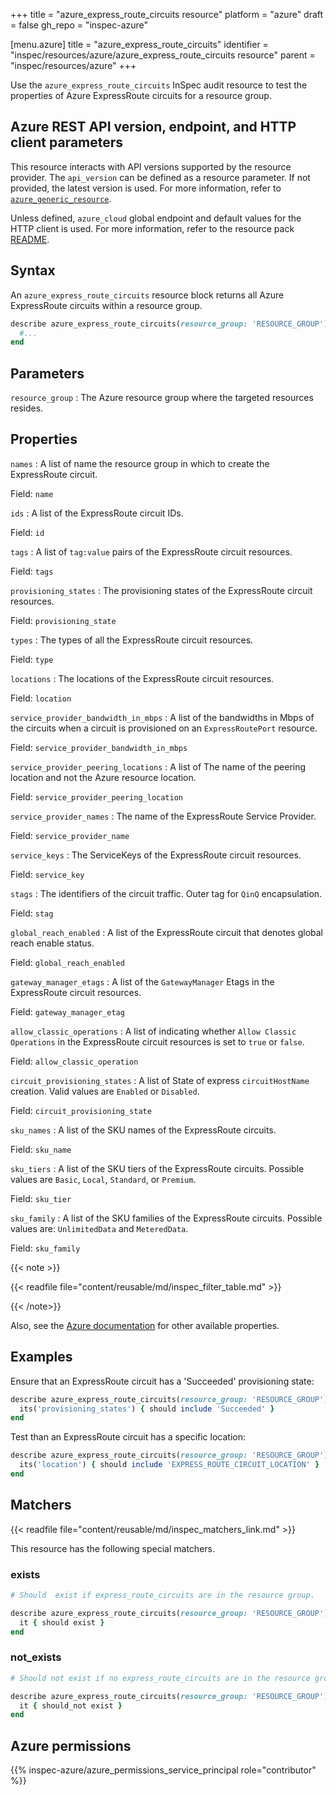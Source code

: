 +++
title = "azure_express_route_circuits resource"
platform = "azure"
draft = false
gh_repo = "inspec-azure"

[menu.azure]
title = "azure_express_route_circuits"
identifier = "inspec/resources/azure/azure_express_route_circuits resource"
parent = "inspec/resources/azure"
+++

Use the `azure_express_route_circuits` InSpec audit resource to test the properties of Azure ExpressRoute circuits for a resource group.

## Azure REST API version, endpoint, and HTTP client parameters

This resource interacts with API versions supported by the resource provider. The `api_version` can be defined as a resource parameter.
If not provided, the latest version is used. For more information, refer to [`azure_generic_resource`](azure_generic_resource.md).

Unless defined, `azure_cloud` global endpoint and default values for the HTTP client is used. For more information, refer to the resource pack [README](https://github.com/inspec/inspec-azure/blob/main/README.md).

## Syntax

An `azure_express_route_circuits` resource block returns all Azure ExpressRoute circuits within a resource group.

```ruby
describe azure_express_route_circuits(resource_group: 'RESOURCE_GROUP') do
  #...
end
```

## Parameters

`resource_group`
: The Azure resource group where the targeted resources resides.

## Properties

`names`
: A list of name the resource group in which to create the ExpressRoute circuit.

  Field: `name`

`ids`
: A list of the ExpressRoute circuit IDs.

  Field: `id`

`tags`
: A list of `tag:value` pairs of the ExpressRoute circuit resources.

  Field: `tags`

`provisioning_states`
: The provisioning states of the ExpressRoute circuit resources.

  Field: `provisioning_state`

`types`
: The types of all the ExpressRoute circuit resources.

  Field: `type`

`locations`
: The locations of the ExpressRoute circuit resources.

  Field: `location`

`service_provider_bandwidth_in_mbps`
: A list of the bandwidths in Mbps of the circuits when a circuit is provisioned on an `ExpressRoutePort` resource.

  Field: `service_provider_bandwidth_in_mbps`

`service_provider_peering_locations`
: A list of The name of the peering location and not the Azure resource location.

  Field: `service_provider_peering_location`

`service_provider_names`
: The name of the ExpressRoute Service Provider.

  Field: `service_provider_name`

`service_keys`
: The ServiceKeys of the ExpressRoute circuit resources.

  Field: `service_key`

`stags`
: The identifiers of the circuit traffic. Outer tag for `QinQ` encapsulation.

  Field: `stag`

`global_reach_enabled`
: A list of the ExpressRoute circuit that denotes global reach enable status.

  Field: `global_reach_enabled`

`gateway_manager_etags`
: A list of the `GatewayManager` Etags in the ExpressRoute circuit resources.

  Field: `gateway_manager_etag`

`allow_classic_operations`
: A list of indicating whether `Allow Classic Operations` in the ExpressRoute circuit resources is set to `true` or `false`.

  Field: `allow_classic_operation`

`circuit_provisioning_states`
: A list of State of express `circuitHostName` creation. Valid values are `Enabled` or `Disabled`.

  Field: `circuit_provisioning_state`

`sku_names`
: A list of the SKU names of the ExpressRoute circuits.

  Field: `sku_name`

`sku_tiers`
: A list of the SKU tiers of the ExpressRoute circuits. Possible values are `Basic`, `Local`, `Standard`, or `Premium`.

  Field: `sku_tier`

`sku_family`
: A list of the SKU families of the ExpressRoute circuits. Possible values are: `UnlimitedData` and `MeteredData`.

  Field: `sku_family`

{{< note >}}

{{< readfile file="content/reusable/md/inspec_filter_table.md" >}}

{{< /note>}}

Also, see the [Azure documentation](https://docs.microsoft.com/en-us/rest/api/expressroute/express-route-circuits/list?tabs=HTTP) for other available properties.

## Examples

Ensure that an ExpressRoute circuit has a 'Succeeded' provisioning state:

```ruby
describe azure_express_route_circuits(resource_group: 'RESOURCE_GROUP') do
  its('provisioning_states') { should include 'Succeeded' }
end
```

Test than an ExpressRoute circuit has a specific location:

```ruby
describe azure_express_route_circuits(resource_group: 'RESOURCE_GROUP') do
  its('location') { should include 'EXPRESS_ROUTE_CIRCUIT_LOCATION' }
end
```

## Matchers

{{< readfile file="content/reusable/md/inspec_matchers_link.md" >}}

This resource has the following special matchers.

### exists

```ruby
# Should  exist if express_route_circuits are in the resource group.

describe azure_express_route_circuits(resource_group: 'RESOURCE_GROUP') do
  it { should exist }
end
```

### not_exists

```ruby
# Should not exist if no express_route_circuits are in the resource group

describe azure_express_route_circuits(resource_group: 'RESOURCE_GROUP') do
  it { should_not exist }
end
```

## Azure permissions

{{% inspec-azure/azure_permissions_service_principal role="contributor" %}}
